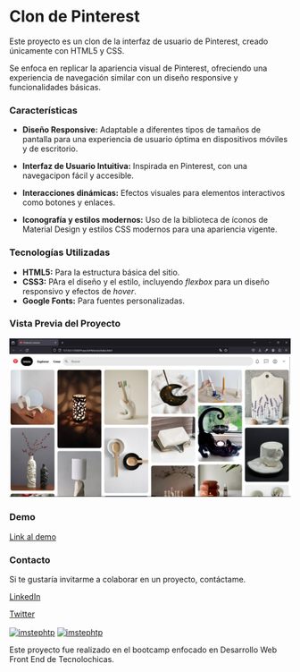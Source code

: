 # Clon de Pinterest
Este proyecto es un clon de la interfaz de usuario de Pinterest, creado únicamente con HTML5 y CSS.

Se enfoca en replicar la apariencia visual de Pinterest, ofreciendo una experiencia de navegación similar con un diseño responsive y funcionalidades básicas. 

### Características

* **Diseño Responsive:** Adaptable a diferentes tipos de tamaños de pantalla para una experiencia de usuario óptima en dispositivos móviles y de escritorio.

* **Interfaz de Usuario Intuitiva:** Inspirada en Pinterest, con una navegacipon fácil y accesible.

* **Interacciones dinámicas:** Efectos visuales para elementos interactivos como botones y enlaces.  

* **Iconografía y estilos modernos:** Uso de la biblioteca de íconos de Material Design y estilos CSS modernos para una apariencia vigente.

### Tecnologías Utilizadas

* **HTML5:** Para la estructura básica del sitio.
* **CSS3:** PAra el diseño y el estilo, incluyendo _flexbox_ para un diseño responsivo y efectos de _hover_.
* **Google Fonts:** Para fuentes personalizadas.

### Vista Previa del Proyecto
![Demo](images/vistaPrevia.png)

### Demo
[Link al demo](https://interfaz-pinterest-cyan.vercel.app/)

### Contacto 
Si te gustaría invitarme a colaborar en un proyecto, contáctame.

[LinkedIn](https://linkedin.com/in/imstephtp)

[Twitter](https://twitter.com/imstephtp)

<p align="left">
<a href="https://twitter.com/imstephtp" target="blank"><img align="center" src="https://raw.githubusercontent.com/rahuldkjain/github-profile-readme-generator/master/src/images/icons/Social/twitter.svg" alt="imstephtp" height="30" width="40" /></a>
<a href="https://linkedin.com/in/imstephtp" target="blank"><img align="center" src="https://raw.githubusercontent.com/rahuldkjain/github-profile-readme-generator/master/src/images/icons/Social/linked-in-alt.svg" alt="imstephtp" height="30" width="40" /></a>
</p>

Este proyecto fue realizado en el bootcamp enfocado en Desarrollo Web Front End de Tecnolochicas. 

 
